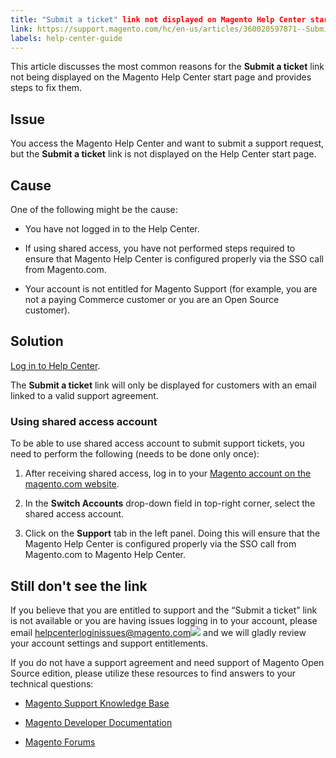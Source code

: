 ```yaml
---
title: "Submit a ticket" link not displayed on Magento Help Center start page
link: https://support.magento.com/hc/en-us/articles/360020597871--Submit-a-ticket-link-not-displayed-on-Magento-Help-Center-start-page
labels: help-center-guide
---
```


This article discusses the most common reasons for the **Submit a ticket** link not being displayed on the Magento Help Center start page and provides steps to fix them.

## Issue

You access the Magento Help Center and want to submit a support request, but the **Submit a ticket** link is not displayed on the Help Center start page.

## Cause

One of the following might be the cause:

* You have not logged in to the Help Center.

* If using shared access, you have not performed steps required to ensure that Magento Help Center is configured properly via the SSO call from Magento.com.

* Your account is not entitled for Magento Support (for example, you are not a paying Commerce customer or you are an Open Source customer).

## Solution

[Log in to Help Center](https://support.magento.com/hc/en-us/articles/360019086851).

The **Submit a ticket** link will only be displayed for customers with an email linked to a valid support agreement.

### Using shared access account

To be able to use shared access account to submit support tickets, you need to perform the following (needs to be done only once):

1. After receiving shared access, log in to your [Magento account on the magento.com website](https://account.magento.com/).

1. In the **Switch Accounts** drop-down field in top-right corner, select the shared access account.

1. Click on the **Support** tab in the left panel. Doing this will ensure that the Magento Help Center is configured properly via the SSO call from Magento.com to Magento Help Center.

## Still don't see the link

If you believe that you are entitled to support and the “Submit a ticket” link is not available or you are having issues logging in to your account, please email [helpcenterloginissues@magento.com![](https://jira.corp.magento.com/images/icons/mail_small.gif)](mailto:helpcenterloginissues@magento.com "Follow link") and we will gladly review your account settings and support entitlements.

If you do not have a support agreement and need support of Magento Open Source edition, please utilize these resources to find answers to your technical questions:

* [Magento Support Knowledge Base](https://support.magento.com/hc/en-us "Follow link")

* [Magento Developer Documentation](http://devdocs.magento.com/ "Follow link")

* [Magento Forums](https://community.magento.com/?_ga=2.99592990.1084044056.1559046120-720752292.1551793747 "Follow link")



